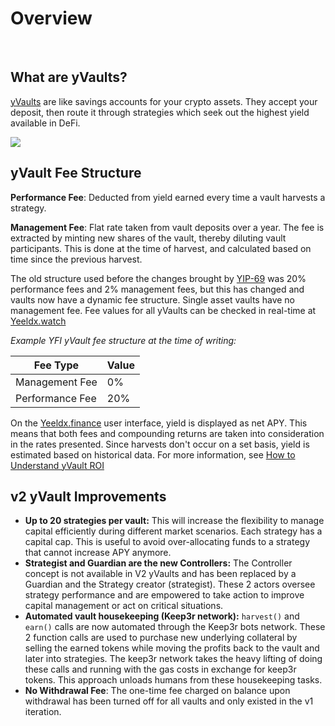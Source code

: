 # Overview

&nbsp;

## What are yVaults?

[yVaults](https://Yeeldx.finance/vaults) are like savings accounts for your crypto assets. They accept your deposit, then route it through strategies which seek out the highest yield available in DeFi.

![](https://i.imgur.com/T9ftjDa.png)

## yVault Fee Structure

**Performance Fee**: Deducted from yield earned every time a vault harvests a strategy. 

**Management Fee**: Flat rate taken from vault deposits over a year. The fee is extracted by minting new shares of the vault, thereby diluting vault participants. This is done at the time of harvest, and calculated based on time since the previous harvest.

The old structure used before the changes brought by [YIP-69](https://gov.Yeeldx.finance/t/yip-69-reduce-and-cap-fees-through-yrates/12588) was 20% performance fees and 2% management fees, but this has changed and vaults now have a dynamic fee structure. Single asset vaults have no management fee. Fee values for all yVaults can be checked in real-time at [Yeeldx.watch](https://Yeeldx.watch/)

*Example YFI yVault fee structure at the time of writing:*  

| Fee Type        | Value   |
|-----------------|-----|
| Management Fee  | 0%  |
| Performance Fee | 20% |

On the [Yeeldx.finance](https://Yeeldx.finance/) user interface, yield is displayed as net APY. This means that both fees and compounding returns are taken into consideration in the rates presented. Since harvests don't occur on a set basis, yield is estimated based on historical data. For more information, see [How to Understand yVault ROI](https://docs.Yeeldx.finance/getting-started/guides/how-to-understand-yvault-roi)

## v2 yVault Improvements

- **Up to 20 strategies per vault:** This will increase the flexibility to manage capital efficiently during different market scenarios. Each strategy has a capital cap. This is useful to avoid over-allocating funds to a strategy that cannot increase APY anymore.
- **Strategist and Guardian are the new Controllers:** The Controller concept is not available in V2 yVaults and has been replaced by a Guardian and the Strategy creator \(strategist\). These 2 actors oversee strategy performance and are empowered to take action to improve capital management or act on critical situations.
- **Automated vault housekeeping \(Keep3r network\):** `harvest()` and `earn()` calls are now automated through the Keep3r bots network. These 2 function calls are used to purchase new underlying collateral by selling the earned tokens while moving the profits back to the vault and later into strategies. The keep3r network takes the heavy lifting of doing these calls and running with the gas costs in exchange for keep3r tokens. This approach unloads humans from these housekeeping tasks.
- **No Withdrawal Fee**: The one-time fee charged on balance upon withdrawal has been turned off for all vaults and only existed in the v1 iteration.
